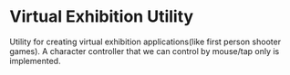 # Virtual Exhibition Utility
Utility for creating virtual exhibition applications(like first person shooter games).
A character controller that we can control by mouse/tap only is implemented.
